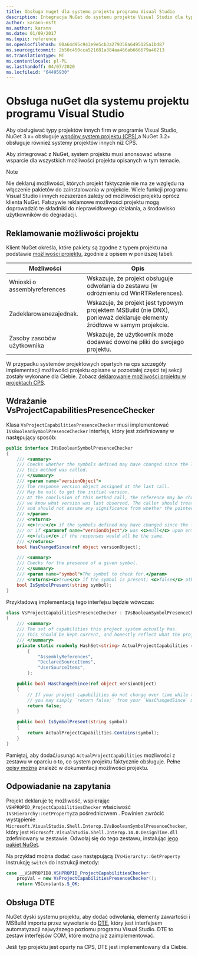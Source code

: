 ```yaml
---
title: Obsługa nuget dla systemu projektu programu Visual Studio
description: Integracja NuGet do systemu projektu Visual Studio dla typów projektów innych firm.
author: karann-msft
ms.author: karann
ms.date: 01/09/2017
ms.topic: reference
ms.openlocfilehash: 00a64d95c943e9e5cb3a279358a6495125a1bd87
ms.sourcegitcommit: 2b50c450cca521681a384aa466ab666679a40213
ms.translationtype: MT
ms.contentlocale: pl-PL
ms.lasthandoff: 04/07/2020
ms.locfileid: "64495930"
---
```

# <a name="nuget-support-for-the-visual-studio-project-system"></a>Obsługa nuGet dla systemu projektu programu Visual Studio

Aby obsługiwać typy projektów innych firm w programie Visual Studio, NuGet 3.x+ obsługuje [wspólny system projektu (CPS),](https://github.com/Microsoft/VSProjectSystem/blob/master/doc/overview/intro.md)a NuGet 3.2+ obsługuje również systemy projektów innych niż CPS.

Aby zintegrować z NuGet, system projektu musi anonsować własne wsparcie dla wszystkich możliwości projektu opisanych w tym temacie.

> [!Note]
> Nie deklaruj możliwości, których projekt faktycznie nie ma ze względu na włączenie pakietów do zainstalowania w projekcie. Wiele funkcji programu Visual Studio i innych rozszerzeń zależy od możliwości projektu oprócz klienta NuGet. Fałszywie reklamowe możliwości projektu mogą doprowadzić te składniki do nieprawidłowego działania, a środowisko użytkowników do degradacji.

## <a name="advertise-project-capabilities"></a>Reklamowanie możliwości projektu

Klient NuGet określa, które pakiety są zgodne z typem projektu na podstawie [możliwości projektu](https://github.com/Microsoft/VSProjectSystem/blob/master/doc/overview/about_project_capabilities.md), zgodnie z opisem w poniższej tabeli.

| Możliwości | Opis |
| --- | --- |
| Wnioski o assemblyreferences | Wskazuje, że projekt obsługuje odwołania do zestawu (w odróżnieniu od WinRTReferences). |
| Zadeklarowanezajednak. | Wskazuje, że projekt jest typowym projektem MSBuild (nie DNX), ponieważ deklaruje elementy źródłowe w samym projekcie. |
| Zasoby zasobów użytkownika|Wskazuje, że użytkownik może dodawać dowolne pliki do swojego projektu. |

W przypadku systemów projektowych opartych na cps szczegóły implementacji możliwości projektu opisane w pozostałej części tej sekcji zostały wykonane dla Ciebie. Zobacz [deklarowanie możliwości projektu w projektach CPS](https://github.com/Microsoft/VSProjectSystem/blob/master/doc/overview/about_project_capabilities.md#how-to-declare-project-capabilities-in-your-project).

## <a name="implementing-vsprojectcapabilitiespresencechecker"></a>Wdrażanie VsProjectCapabilitiesPresenceChecker

Klasa `VsProjectCapabilitiesPresenceChecker` musi implementować `IVsBooleanSymbolPresenceChecker` interfejs, który jest zdefiniowany w następujący sposób:

```cs
public interface IVsBooleanSymbolPresenceChecker
{
    /// <summary>
    /// Checks whether the symbols defined may have changed since the last time
    /// this method was called.
    /// </summary>
    /// <param name="versionObject">
    /// The response version object assigned at the last call.
    /// May be null to get the initial version.
    /// At the conclusion of this method call, the reference may be changed so that on a subsequent call
    /// we know what version was last observed. The caller should treat this value as an opaque object,
    /// and should not assume any significance from whether the pointer changed or not.
    /// </param>
    /// <returns>
    /// <c>true</c> if the symbols defined may have changed since the last call to this method
    /// or if <paramref name="versionObject"/> was <c>null</c> upon entering this method.
    /// <c>false</c> if the responses would all be the same.
    /// </returns>
    bool HasChangedSince(ref object versionObject);

    /// <summary>
    /// Checks for the presence of a given symbol.
    /// </summary>
    /// <param name="symbol">The symbol to check for.</param>
    /// <returns><c>true</c> if the symbol is present; <c>false</c> otherwise.</returns>
    bool IsSymbolPresent(string symbol);
}
```

Przykładową implementacją tego interfejsu będzie wówczas:

```cs
class VsProjectCapabilitiesPresenceChecker : IVsBooleanSymbolPresenceChecker
{
    /// <summary>
    /// The set of capabilities this project system actually has.
    /// This should be kept current, and honestly reflect what the project can do.
    /// </summary>
    private static readonly HashSet<string> ActualProjectCapabilities = new HashSet<string>(StringComparer.OrdinalIgnoreCase)
        {
            "AssemblyReferences",
            "DeclaredSourceItems",
            "UserSourceItems",
        };

    public bool HasChangedSince(ref object versionObject)
    {
        // If your project capabilities do not change over time while the project is open,
        // you may simply `return false;` from your `HasChangedSince` method.
        return false;
    }

    public bool IsSymbolPresent(string symbol)
    {
        return ActualProjectCapabilities.Contains(symbol);
    }
}
```

Pamiętaj, aby dodać/usunąć `ActualProjectCapabilities` możliwości z zestawu w oparciu o to, co system projektu faktycznie obsługuje. Pełne [opisy można](https://github.com/Microsoft/VSProjectSystem/blob/master/doc/overview/project_capabilities.md) znaleźć w dokumentacji możliwości projektu.

## <a name="responding-to-queries"></a>Odpowiadanie na zapytania

Projekt deklaruje tę możliwość, wspierając `VSHPROPID_ProjectCapabilitiesChecker` właściwość `IVsHierarchy::GetProperty`za pośrednictwem . Powinien zwrócić wystąpienie `Microsoft.VisualStudio.Shell.Interop.IVsBooleanSymbolPresenceChecker`, który jest `Microsoft.VisualStudio.Shell.Interop.14.0.DesignTime.dll` zdefiniowany w zestawie. Odwołaj się do tego zestawu, instalując [jego pakiet NuGet](https://www.nuget.org/packages/Microsoft.VisualStudio.Shell.Interop.14.0.DesignTime).

Na przykład można dodać `case` następującą `IVsHierarchy::GetProperty` instrukcję `switch` do instrukcji metody:

```cs
case __VSHPROPID8.VSHPROPID_ProjectCapabilitiesChecker:
    propVal = new VsProjectCapabilitiesPresenceChecker();
    return VSConstants.S_OK;
```

## <a name="dte-support"></a>Obsługa DTE

NuGet dyski systemu projektu, aby dodać odwołania, elementy zawartości i MSBuild importu przez wywołanie do [DTE](/dotnet/api/envdte.dte?view=visualstudiosdk-2017), który jest interfejsem automatyzacji najwyższego poziomu programu Visual Studio. DTE to zestaw interfejsów COM, które można już zaimplementować.

Jeśli typ projektu jest oparty na CPS, DTE jest implementowany dla Ciebie.
